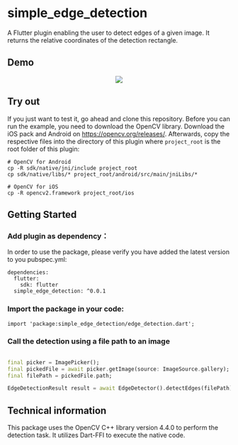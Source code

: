 # simple_edge_detection

A Flutter plugin enabling the user to detect edges of a given image. It returns the relative coordinates of the detection rectangle.

## Demo

<p align="center">
  <img src="https://raw.githubusercontent.com/flutter-clutter/flutter-simple-edge-detection/master/media/flutter-edge-detection-animation.gif">
</p>

## Try out

If you just want to test it, go ahead and clone this repository.
Before you can run the example, you need to download the OpenCV library. Download the iOS pack and Android on https://opencv.org/releases/.
Afterwards, copy the respective files into the directory of this plugin where `project_root` is the root folder of this plugin: 

```
# OpenCV for Android
cp -R sdk/native/jni/include project_root
cp sdk/native/libs/* project_root/android/src/main/jniLibs/*

# OpenCV for iOS
cp -R opencv2.framework project_root/ios
```


## Getting Started

### Add plugin as dependency：
In order to use the package, please verify you have added the latest version to you pubspec.yml:
```
dependencies:
  flutter:
    sdk: flutter
  simple_edge_detection: ^0.0.1
```

### Import the package in your code:
```
import 'package:simple_edge_detection/edge_detection.dart';
```

### Call the detection using a file path to an image

```dart

final picker = ImagePicker();
final pickedFile = await picker.getImage(source: ImageSource.gallery);
final filePath = pickedFile.path;

EdgeDetectionResult result = await EdgeDetector().detectEdges(filePath);

```

## Technical information

This package uses the OpenCV C++ library version 4.4.0 to perform the detection task. It utilizes Dart-FFI to execute the native code. 
